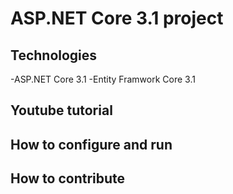 # ASP.NET Core 3.1 project 
## Technologies
-ASP.NET Core 3.1
-Entity Framwork Core 3.1
## Youtube tutorial
## How to configure and run
## How to contribute
